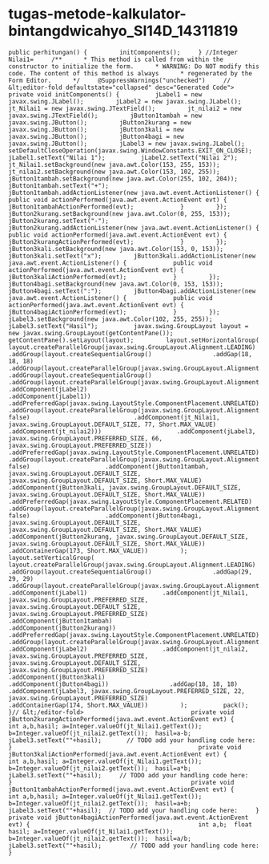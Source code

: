 # tugas-metode-kalkulator-bintangdwicahyo_SI14D_14311819
    public perhitungan() {         initComponents();     } //Integer Nilai1=     /**      * This method is called from within the constructor to initialize the form.      * WARNING: Do NOT modify this code. The content of this method is always      * regenerated by the Form Editor.      */     @SuppressWarnings("unchecked")     // &lt;editor-fold defaultstate="collapsed" desc="Generated Code">                               private void initComponents() {          jLabel1 = new javax.swing.JLabel();         jLabel2 = new javax.swing.JLabel();         jt_Nilai1 = new javax.swing.JTextField();         jt_nilai2 = new javax.swing.JTextField();         jButton1tambah = new javax.swing.JButton();         jButton2kurang = new javax.swing.JButton();         jButton3kali = new javax.swing.JButton();         jButton4bagi = new javax.swing.JButton();         jLabel3 = new javax.swing.JLabel();          setDefaultCloseOperation(javax.swing.WindowConstants.EXIT_ON_CLOSE);          jLabel1.setText("Nilai 1");          jLabel2.setText("Nilai 2");          jt_Nilai1.setBackground(new java.awt.Color(153, 255, 153));          jt_nilai2.setBackground(new java.awt.Color(153, 102, 255));          jButton1tambah.setBackground(new java.awt.Color(255, 102, 204));         jButton1tambah.setText("+");         jButton1tambah.addActionListener(new java.awt.event.ActionListener() {             public void actionPerformed(java.awt.event.ActionEvent evt) {                 jButton1tambahActionPerformed(evt);             }         });          jButton2kurang.setBackground(new java.awt.Color(0, 255, 153));         jButton2kurang.setText("-");         jButton2kurang.addActionListener(new java.awt.event.ActionListener() {             public void actionPerformed(java.awt.event.ActionEvent evt) {                 jButton2kurangActionPerformed(evt);             }         });          jButton3kali.setBackground(new java.awt.Color(153, 0, 153));         jButton3kali.setText("x");         jButton3kali.addActionListener(new java.awt.event.ActionListener() {             public void actionPerformed(java.awt.event.ActionEvent evt) {                 jButton3kaliActionPerformed(evt);             }         });          jButton4bagi.setBackground(new java.awt.Color(0, 153, 153));         jButton4bagi.setText(":");         jButton4bagi.addActionListener(new java.awt.event.ActionListener() {             public void actionPerformed(java.awt.event.ActionEvent evt) {                 jButton4bagiActionPerformed(evt);             }         });          jLabel3.setBackground(new java.awt.Color(102, 255, 255));         jLabel3.setText("Hasil");          javax.swing.GroupLayout layout = new javax.swing.GroupLayout(getContentPane());         getContentPane().setLayout(layout);         layout.setHorizontalGroup(             layout.createParallelGroup(javax.swing.GroupLayout.Alignment.LEADING)             .addGroup(layout.createSequentialGroup()                 .addGap(18, 18, 18)                 .addGroup(layout.createParallelGroup(javax.swing.GroupLayout.Alignment.TRAILING)                     .addGroup(layout.createSequentialGroup()                         .addGroup(layout.createParallelGroup(javax.swing.GroupLayout.Alignment.TRAILING)                             .addComponent(jLabel2)                             .addComponent(jLabel1))                         .addPreferredGap(javax.swing.LayoutStyle.ComponentPlacement.UNRELATED)                         .addGroup(layout.createParallelGroup(javax.swing.GroupLayout.Alignment.LEADING, false)                             .addComponent(jt_Nilai1, javax.swing.GroupLayout.DEFAULT_SIZE, 77, Short.MAX_VALUE)                             .addComponent(jt_nilai2)))                     .addComponent(jLabel3, javax.swing.GroupLayout.PREFERRED_SIZE, 66, javax.swing.GroupLayout.PREFERRED_SIZE))                 .addPreferredGap(javax.swing.LayoutStyle.ComponentPlacement.UNRELATED)                 .addGroup(layout.createParallelGroup(javax.swing.GroupLayout.Alignment.LEADING, false)                     .addComponent(jButton1tambah, javax.swing.GroupLayout.DEFAULT_SIZE, javax.swing.GroupLayout.DEFAULT_SIZE, Short.MAX_VALUE)                     .addComponent(jButton3kali, javax.swing.GroupLayout.DEFAULT_SIZE, javax.swing.GroupLayout.DEFAULT_SIZE, Short.MAX_VALUE))                 .addPreferredGap(javax.swing.LayoutStyle.ComponentPlacement.RELATED)                 .addGroup(layout.createParallelGroup(javax.swing.GroupLayout.Alignment.LEADING, false)                     .addComponent(jButton4bagi, javax.swing.GroupLayout.DEFAULT_SIZE, javax.swing.GroupLayout.DEFAULT_SIZE, Short.MAX_VALUE)                     .addComponent(jButton2kurang, javax.swing.GroupLayout.DEFAULT_SIZE, javax.swing.GroupLayout.DEFAULT_SIZE, Short.MAX_VALUE))                 .addContainerGap(173, Short.MAX_VALUE))         );         layout.setVerticalGroup(             layout.createParallelGroup(javax.swing.GroupLayout.Alignment.LEADING)             .addGroup(layout.createSequentialGroup()                 .addGap(29, 29, 29)                 .addGroup(layout.createParallelGroup(javax.swing.GroupLayout.Alignment.BASELINE)                     .addComponent(jLabel1)                     .addComponent(jt_Nilai1, javax.swing.GroupLayout.PREFERRED_SIZE, javax.swing.GroupLayout.DEFAULT_SIZE, javax.swing.GroupLayout.PREFERRED_SIZE)                     .addComponent(jButton1tambah)                     .addComponent(jButton2kurang))                 .addPreferredGap(javax.swing.LayoutStyle.ComponentPlacement.UNRELATED)                 .addGroup(layout.createParallelGroup(javax.swing.GroupLayout.Alignment.BASELINE)                     .addComponent(jLabel2)                     .addComponent(jt_nilai2, javax.swing.GroupLayout.PREFERRED_SIZE, javax.swing.GroupLayout.DEFAULT_SIZE, javax.swing.GroupLayout.PREFERRED_SIZE)                     .addComponent(jButton3kali)                     .addComponent(jButton4bagi))                 .addGap(18, 18, 18)                 .addComponent(jLabel3, javax.swing.GroupLayout.PREFERRED_SIZE, 22, javax.swing.GroupLayout.PREFERRED_SIZE)                 .addContainerGap(174, Short.MAX_VALUE))         );          pack();     }// &lt;/editor-fold>                              private void jButton2kurangActionPerformed(java.awt.event.ActionEvent evt) {                                                 int a,b,hasil; a=Integer.valueOf(jt_Nilai1.getText()); b=Integer.valueOf(jt_nilai2.getText());  hasil=a-b; jLabel3.setText(""+hasil);       // TODO add your handling code here:     }                                                    private void jButton3kaliActionPerformed(java.awt.event.ActionEvent evt) {                                                 int a,b,hasil; a=Integer.valueOf(jt_Nilai1.getText()); b=Integer.valueOf(jt_nilai2.getText());  hasil=a*b; jLabel3.setText(""+hasil);     // TODO add your handling code here:     }                                                  private void jButton1tambahActionPerformed(java.awt.event.ActionEvent evt) {                                                int a,b,hasil; a=Integer.valueOf(jt_Nilai1.getText()); b=Integer.valueOf(jt_nilai2.getText());  hasil=a+b; jLabel3.setText(""+hasil);  // TODO add your handling code here:     }                                                    private void jButton4bagiActionPerformed(java.awt.event.ActionEvent evt) {                                               int a,b;  float hasil; a=Integer.valueOf(jt_Nilai1.getText()); b=Integer.valueOf(jt_nilai2.getText());  hasil=a/b; jLabel3.setText(""+hasil);        // TODO add your handling code here:     }                                            
